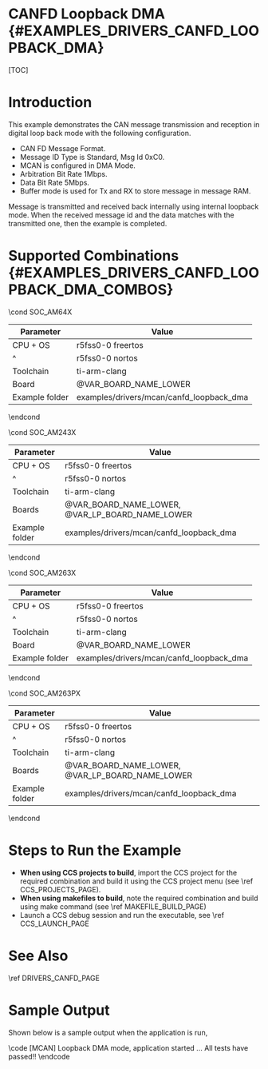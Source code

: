 # CANFD Loopback DMA {#EXAMPLES_DRIVERS_CANFD_LOOPBACK_DMA}

[TOC]

# Introduction

This example demonstrates the CAN message transmission and reception in digital
loop back mode with the following configuration.

- CAN FD Message Format.
- Message ID Type is Standard, Msg Id 0xC0.
- MCAN is configured in DMA Mode.
- Arbitration Bit Rate 1Mbps.
- Data Bit Rate 5Mbps.
- Buffer mode is used for Tx and RX to store message in message RAM.

Message is transmitted and received back internally using internal loopback
mode. When the received message id and the data matches with the transmitted
one, then the example is completed.

# Supported Combinations {#EXAMPLES_DRIVERS_CANFD_LOOPBACK_DMA_COMBOS}

\cond SOC_AM64X

 Parameter      | Value
 ---------------|-----------
 CPU + OS       | r5fss0-0 freertos
 ^              | r5fss0-0 nortos
 Toolchain      | ti-arm-clang
 Board          | @VAR_BOARD_NAME_LOWER
 Example folder | examples/drivers/mcan/canfd_loopback_dma

\endcond

\cond SOC_AM243X

 Parameter      | Value
 ---------------|-----------
 CPU + OS       | r5fss0-0 freertos
 ^              | r5fss0-0 nortos
 Toolchain      | ti-arm-clang
 Boards         | @VAR_BOARD_NAME_LOWER, @VAR_LP_BOARD_NAME_LOWER
 Example folder | examples/drivers/mcan/canfd_loopback_dma

\endcond

\cond SOC_AM263X

 Parameter      | Value
 ---------------|-----------
 CPU + OS       | r5fss0-0 freertos
 ^              | r5fss0-0 nortos
 Toolchain      | ti-arm-clang
 Board          | @VAR_BOARD_NAME_LOWER
 Example folder | examples/drivers/mcan/canfd_loopback_dma

\endcond

\cond SOC_AM263PX

 Parameter      | Value
 ---------------|-----------
 CPU + OS       | r5fss0-0 freertos
 ^              | r5fss0-0 nortos
 Toolchain      | ti-arm-clang
 Boards         | @VAR_BOARD_NAME_LOWER, @VAR_LP_BOARD_NAME_LOWER
 Example folder | examples/drivers/mcan/canfd_loopback_dma

\endcond
# Steps to Run the Example

- **When using CCS projects to build**, import the CCS project for the required combination
  and build it using the CCS project menu (see \ref CCS_PROJECTS_PAGE).
- **When using makefiles to build**, note the required combination and build using
  make command (see \ref MAKEFILE_BUILD_PAGE)
- Launch a CCS debug session and run the executable, see \ref CCS_LAUNCH_PAGE

# See Also

\ref DRIVERS_CANFD_PAGE

# Sample Output

Shown below is a sample output when the application is run,

\code
[MCAN] Loopback DMA mode, application started ...
All tests have passed!!
\endcode

